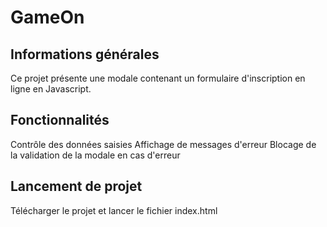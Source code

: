 # GameOn

## Informations générales

Ce projet présente une modale contenant un formulaire d'inscription en ligne en Javascript.

## Fonctionnalités

Contrôle des données saisies
Affichage de messages d'erreur
Blocage de la validation de la modale en cas d'erreur

## Lancement de projet

Télécharger le projet et lancer le fichier index.html

